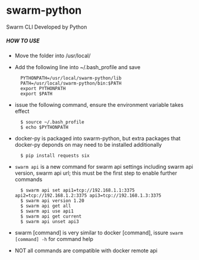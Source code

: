 # swarm-python
Swarm CLI Developed by Python


##### HOW TO USE

* Move the folder into /usr/local/

* Add the following line into ~/.bash_profile and save

        PYTHONPATH=/usr/local/swarm-python/lib
        PATH=/usr/local/swarm-python/bin:$PATH
        export PYTHONPATH
        export $PATH

* issue the following command, ensure the environment variable takes effect

        $ source ~/.bash_profile
        $ echo $PYTHONPATH

* docker-py is packaged into swarm-python, but extra packages that docker-py deponds on may need to be installed additionally

        $ pip install requests six

* `swarm api` is a new command for swarm api settings including swarm api version, swarm api url; this must be the first step to enable further commands

        $ swarm api set api1=tcp://192.168.1.1:3375 api2=tcp://192.168.1.2:3375 api3=tcp://192.168.1.3:3375
        $ swarm api version 1.20
        $ swarm api get all
        $ swarm api use api1
        $ swarm api get current
        $ swarm api unset api3

* swarm [command] is very similar to docker [command], issure `swarm [command] -h` for command help

* NOT all commands are compatible with docker remote api
